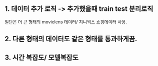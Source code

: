## 1. 데이터 추가 로직 -> 추가했을때 train test 분리로직
일단은 더 큰 형태의 movielens 데이터/ 지니웍스 쇼핑데이터 사용. 



## 2. 다른 형태의 데이터도 같은 형태를 통과하게끔.  



## 3. 시간 복잡도/ 모델복잡도 